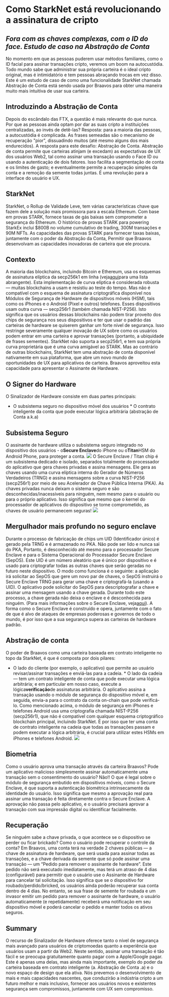 # Como StarkNet está revolucionando a assinatura de cripto
## *Fora com as chaves complexas, com o ID do face. Estudo de caso na Abstração de Conta*
No momento em que as pessoas puderem usar métodos familiares, como o ID facial para assinar transações cripto, veremos um boom na autocustódia. Todo mundo sabe que administrar sua própria carteira é o ideal cripto original, mas é intimidatório e tem pessoas abraçando trocas em vez disso. Este é um estudo de caso de como uma funcionalidade StarkNet chamada Abstração de Conta está sendo usada por Braavos para obter uma maneira muito mais intuitiva de usar sua carteira.
## Introduzindo a Abstração de Conta
Depois do escândalo das FTX, a questão é mais relevante do que nunca. Por que as pessoas ainda optam por dar as suas cripto a instituições centralizadas, ao invés de detê-las? Resposta: para a maioria das pessoas, a autocustódia é complicada. As frases semeadas são o mecanismo de recuperação "pior", dissuadindo muitos (até mesmo alguns dos mais endurecidos). A resposta para este desafio: Abstração de Conta. Abstração de conta permite que carteiras atinjam (e excedam) as expectativas de UX dos usuários Web2, tal como assinar uma transação usando o Face ID ou usando a autenticação de dois fatores. Isso facilita a segmentação de conta e os limites de gasto; e eventualmente permite a recuperação simples da conta e a remoção da semente todas juntas. É uma revolução para a interface do usuário e UX.
## StarkNet
StarkNet, o Rollup de Validade Leve, tem várias características chave que fazem dele a solução mais promissora para a escala Ethereum. Com base em provas STARK, fornece taxas de gás baixas sem comprometer a segurança do Ethereum. O histórico de provas STARK para powering StarkEx inclui $800B no volume cumulativo de trading, 300M transações e 90M NFTs. As capacidades das provas STARK para fornecer taxas baixas, juntamente com o poder da Abstração da Conta, Permitir que Braavos desenvolvam as capacidades inovadoras de carteira que ele procura.
## Contexto
A maioria das blockchains, incluindo Bitcoin e Ethereum, usa os esquemas de assinatura elíptica da secp256k1 em linha (veja[aqui](http://ethanfast.com/top-crypto.html)para uma lista abrangente). Esta implementação de curva elíptica é considerada robusta — muitas blockchains a usam e resistiu ao teste do tempo. Mas não é compatível com o esquema de assinatura criptográfica disponível nos Módulos de Segurança de Hardware de dispositivos móveis (HSM), tais como os iPhones e o Android (Pixel e outros) telefones. Esses dispositivos usam outra curva — secp256r1 (também chamada NIST-P256). Isto significa que os usuários dessas blockchains não podem tirar proveito dos chips de segurança nos seus dispositivos e ter que usar o padrão das carteiras de hardware se quiserem ganhar um forte nível de segurança. Isso restringe severamente qualquer inovação de UX sobre como os usuários podem entrar em uma carteira e aprovar transações (portanto, a ubiquidade de frases sementes). StarkNet não suporta a secp256r1, e tem sua própria curva proprietária que é uma curva amigável ao STARK. Mas ao contrário de outras blockchains, StarkNet tem uma abstração de conta disponível nativamente em sua plataforma, que abre um novo mundo de oportunidades de UX para aplicativos de carteira. Braavos aproveitou esta capacidade para apresentar o Assinante de Hardware.
## O Signer do Hardware
O Sinalizador de Hardware consiste em duas partes principais:
* O subsistema seguro no dispositivo móvel dos usuários * O contrato inteligente da conta que pode executar lógica arbitrária (abstração de Conta a.k.a)
## Subsistema Seguro
O assinante de hardware utiliza o subsistema seguro integrado no dispositivo dos usuários - o**Secure Enclave**do iPhone ou o**Titan**HSM do Android Phone, para proteger a conta. ![](https://miro.medium.com/max/1400/0*EPm8q10ykvFGnvcv) O Secure Enclave / Titan chip é um subsistema dedicado e isolado, separados totalmente do processador do aplicativo que gera chaves privadas e assina mensagens. Ele gera as chaves usando uma curva elíptica interna do Gerador de Números Verdadeiros (TRNG) e assina mensagens sobre a curva NIST-P256 (secp256r1) por meio de seu Acelerador de Chave Pública Interna (PKA). As chaves privadas nunca deixam o sistema seguro e são desconhecidas/inacessíveis para ninguém, nem mesmo para o usuário ou para o próprio aplicativo. Isso significa que mesmo que o kernel do processador de aplicativos do dispositivo se torne comprometido, as chaves de usuário permanecem seguras! ![](https://miro.medium.com/max/1400/0*yHJ--fK8keNdTci8)
## Mergulhador mais profundo no seguro enclave
Durante o processo de fabricação de chips um UID (Identificador único) é gerado pela TRNG e é armazenado no PKA. Não pode ser lido e nunca sai do PKA, Portanto, é desconhecido até mesmo para o processador Secure Enclave e para o Sistema Operacional do Processador Secure Enclave (SepOS). Este UID é um número aleatório que é único por dispositivo e é usado para criptografar todas as outras chaves que serão geradas no futuro neste dispositivo. O modo como funciona é o seguinte: a aplicação irá solicitar ao SepOS que gere um novo par de chaves, o SepOS instruirá o Secure Enclave TRNG para gerar uma chave e criptografá-la (usando a UID). O aplicativo pode solicitar do SepOS para descriptografar a chave e assinar uma mensagem usando a chave gerada. Durante todo este processo, a chave gerada não deixa o enclave e é desconhecida para ninguém. (Para mais informações sobre o Secure Enclave, veja[aqui](https://support.apple.com/en-il/guide/security/sec59b0b31ff/web)). A forma como o Secure Enclave é construído e opera, juntamente com o fato de que é alvo de ataques de empresas poderosas e governos de todo o mundo, é por isso que a sua segurança supera as carteiras de hardware padrão.
## Abstração de conta
O poder de Braavos como uma carteira baseada em contrato inteligente no topo da StarkNet, é que é composta por dois pilares:
* O lado do cliente (por exemplo, o aplicativo) que permite ao usuário revisar/assinar transações e enviá-las para a cadeia. * O lado da cadeia — tem um contrato inteligente de conta que pode executar uma lógica arbitrária; e em particular em nosso caso, execute a lógica**verificação**de assinaturas arbitrária. O aplicativo assina a transação usando o módulo de segurança do dispositivo móvel e, em seguida, envia-a para o contrato da conta on-chain que pode verificá-lo. Como mencionado acima, o módulo de segurança em iPhones e telefones Android usa uma criptografia chamada NIST-P256 (secp256r1), que não é compatível com qualquer esquema criptográfico blockchain principal, incluindo StarkNet. É por isso que ter uma conta de contrato inteligente na cadeia que todas as transações passam e podem executar a lógica arbitrária, é crucial para utilizar estes HSMs em iPhones e telefones Android. ![](https://miro.medium.com/max/1400/0*1gItqYMJgmpu_fXc)
## Biometria
Como o usuário aprova uma transação através da carteira Braavos? Pode um aplicativo malicioso simplesmente assinar automaticamente uma transação sem o consentimento do usuário? Não!! O que é legal sobre o módulo de segurança embutido em dispositivos móveis, como o Secure Enclave, é que suporta a autenticação biométrica intrinsecamente da identidade do usuário. Isso significa que mesmo a aprovação real para assinar uma transação é feita diretamente contra o Secure Enclave. A aprovação não passa pelo aplicativo, e o usuário precisará aprovar a transação com sua impressão digital ou identificar facialmente.
## Recuperação
Se ninguém sabe a chave privada, o que acontece se o dispositivo se perder ou ficar brickado? Como o usuário pode recuperar o controle da conta? Em Braavos, uma conta terá na verdade 2 chaves públicas — a chave de assinatura de hardware, que será usada para assinar todas as transações, e a chave derivada da semente que só pode assinar uma transação — um “Pedido para remover o assinante de hardware”. Este pedido não será executado imediatamente, mas terá um atraso de 4 dias (configurável) para permitir que o usuário use o Assinante de Hardware para cancelar tal solicitação. Isso significa que se o dispositivo for roubado/perdido/bricked, os usuários ainda poderão recuperar sua conta dentro de 4 dias. No entanto, se sua frase de semente for roubada e um invasor emitir um pedido para remover o assinante de hardware, o usuário automaticamente (e repetidamente) receberá uma notificação em seu dispositivo móvel e poderá cancelar o pedido e manter todos os ativos seguros.
## Summary
O recurso de Sinalizador de Hardware oferece tanto o nível de segurança mais avançado para usuários de criptomoedas quanto a experiência que usuários usam a partir da Web2. Neste sentido, assinar uma transação é tão fácil e se preocupa gratuitamente quanto pagar com a Apple/Google pagar. Este é apenas uma delas, mas ainda mais importante, exemplo do poder da carteira baseada em contrato inteligente (a. Abstração de Conta .a) e o novo espaço de design que ela ativa. Nós prevemos o desenvolvimento de mais e mais capacidades nascentes, que conduzirão a indústria cripto a um futuro melhor e mais inclusivo, fornecer aos usuários novos e existentes segurança sem compromissos, juntamente com UX sem compromisso.